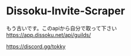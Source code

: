 # Dissoku-Invite-Scraper
もう古いです。このapiから自分で取って下さい　https://app.dissoku.net/api/guilds/

https://discord.gg/tokky
